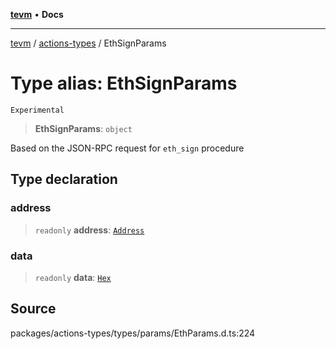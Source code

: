 [**tevm**](../../README.md) • **Docs**

***

[tevm](../../modules.md) / [actions-types](../README.md) / EthSignParams

# Type alias: EthSignParams

`Experimental`

> **EthSignParams**: `object`

Based on the JSON-RPC request for `eth_sign` procedure

## Type declaration

### address

> `readonly` **address**: [`Address`](Address.md)

### data

> `readonly` **data**: [`Hex`](Hex.md)

## Source

packages/actions-types/types/params/EthParams.d.ts:224
